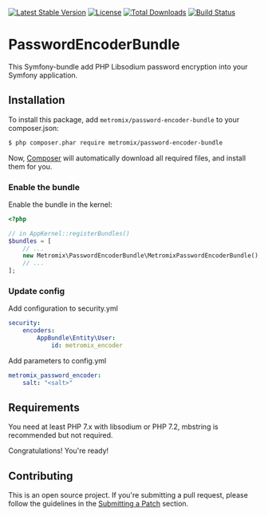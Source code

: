 [![Latest Stable Version](https://poser.pugx.org/metromix/password-encoder-bundle/v/stable)](https://packagist.org/packages/metromix/password-encoder-bundle)
[![License](https://poser.pugx.org/metromix/password-encoder-bundle/license)](https://packagist.org/packages/metromix/password-encoder-bundle)
[![Total Downloads](https://poser.pugx.org/metromix/password-encoder-bundle/downloads)](https://packagist.org/packages/metromix/password-encoder-bundle)
[![Build Status](https://travis-ci.org/Metromix/PasswordEncoderBundle.svg?branch=master)](https://travis-ci.org/Metromix/PasswordEncoderBundle)


PasswordEncoderBundle
=====================
This Symfony-bundle add PHP Libsodium password encryption into your Symfony application.

## Installation

To install this package, add `metromix/password-encoder-bundle` to your composer.json:

```bash
$ php composer.phar require metromix/password-encoder-bundle
```
Now, [Composer][1] will automatically download all required files, and install them
for you.

### Enable the bundle

Enable the bundle in the kernel:

```php
<?php

// in AppKernel::registerBundles()
$bundles = [
    // ...
    new Metromix\PasswordEncoderBundle\MetromixPasswordEncoderBundle(),
    // ...
];
```

### Update config
Add configuration to security.yml

```yml
security:
    encoders:
        AppBundle\Entity\User:
            id: metromix_encoder
```

Add parameters to config.yml
```yml
metromix_password_encoder:
    salt: "<salt>"
```

## Requirements

You need at least PHP 7.x with libsodium or PHP 7.2, mbstring is recommended but not required.

Congratulations! You're ready!


## Contributing

This is an open source project. If you're submitting a pull request, please follow the guidelines in the [Submitting a Patch][2] section.

[1]: https://getcomposer.org/doc/00-intro.md
[2]: https://contributing.readthedocs.org/en/latest/code/patches.html
